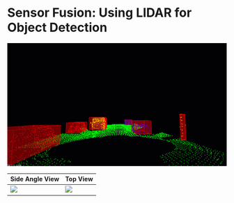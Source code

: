 # Sensor Fusion: Using LIDAR for Object Detection


![](media/ObstacleDetectionFPS.gif)


Side Angle View|Top View
--- | ---
![](media/PCD_Stream_1.gif) | ![](media/PCD_Stream_2.gif)



